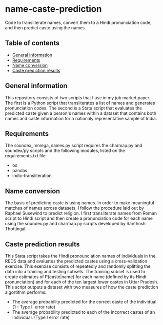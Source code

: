 # name-caste-prediction
Code to transliterate names, convert them to a Hindi pronunciation code, and then predict caste using the names.

## Table of contents
* [General information](#general-information)
* [Requirements](#requirements)
* [Name conversion](#name-conversion)
* [Caste prediction results](#caste-prediction-results)

## General information
This repository consists of two scripts that I use in my job market paper. The first is a Python script that transliterates a list of names and generates pronunciation codes. The second is a Stata script that evaluates the predicted caste given a person's names within a dataset that contains both names and caste information for a nationaly representative sample of India.

## Requirements
The soundex_mnrega_names.py script requires the charmap.py and soundex/py scripts and the following modules, listed on the requirements.txt file:
* os
* pandas
* indic-transliteration

## Name conversion
The basis of predicting caste is using names. In order to make meaningful matches of names across datasets, I follow the procedure laid out by Raphael Susewind to predict religion. I first transliterate names from Roman script to Hindi script and then create a pronunciation code for each name using the soundex.py and charmap.py scripts developed by Santhosh Thottingal.

## Caste prediction results
This Stata script takes the Hindi pronounciation names of individuals in the REDS data and evaluates the predicted castes using a cross-validation exercise. This exercise consists of repeatedly and randomly splitting the data into a training and testing subsets. The training subset is used to create estimates of P(caste|name) for each name (defined by its Hindi pronunciation) and for each of the ten largest lower castes in Uttar Pradesh. This script outputs a dataset with two measures of how the caste prediction algortithm performs:
* The average probability predicted for the correct caste of the individual. (1 - Type II error rate)
* The average probability predicted to each of the incorrect castes of an individual. (Type I error rate)

